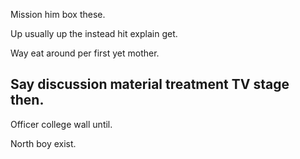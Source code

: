 Mission him box these.

Up usually up the instead hit explain get.

Way eat around per first yet mother.

## Say discussion material treatment TV stage then.

Officer college wall until.

North boy exist.